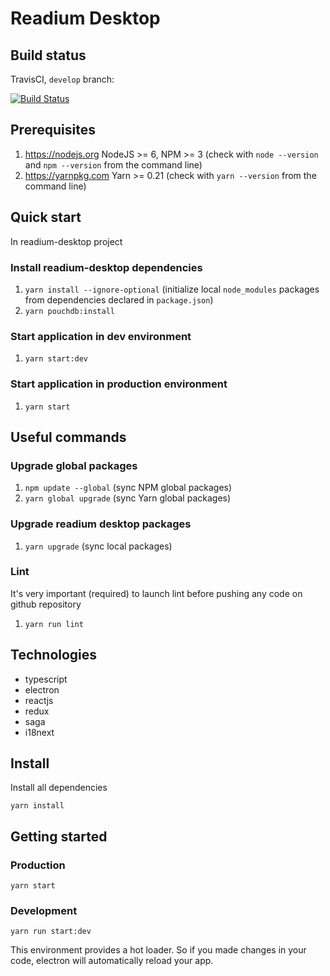 # Readium Desktop

## Build status

TravisCI, `develop` branch:

[![Build Status](https://travis-ci.org/edrlab/readium-desktop.svg?branch=master)](https://travis-ci.org/edrlab/readium-desktop)

## Prerequisites

1) https://nodejs.org NodeJS >= 6, NPM >= 3 (check with `node --version` and `npm --version` from the command line)
2) https://yarnpkg.com Yarn >= 0.21 (check with `yarn --version` from the command line)

## Quick start

In readium-desktop project

### Install readium-desktop dependencies

1) `yarn install --ignore-optional` (initialize local `node_modules` packages from dependencies declared in `package.json`)
2) `yarn pouchdb:install`

### Start application in dev environment

1) `yarn start:dev`

### Start application in production environment

1) `yarn start` 

## Useful commands

### Upgrade global packages

1) `npm update --global` (sync NPM global packages)
2) `yarn global upgrade` (sync Yarn global packages)

### Upgrade readium desktop packages

1) `yarn upgrade` (sync local packages)

### Lint

It's very important (required) to launch lint before pushing any code on github repository

1) `yarn run lint`

## Technologies

* typescript
* electron
* reactjs
* redux
* saga
* i18next

## Install

Install all dependencies

```
yarn install
```

## Getting started

### Production

```
yarn start
```

### Development

```
yarn run start:dev
```

This environment provides a hot loader.
So if you made changes in your code, electron will automatically reload
your app.
